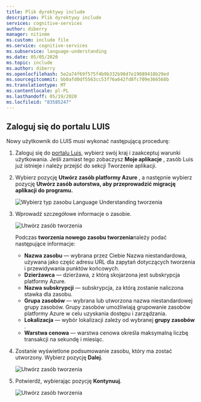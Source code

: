 ```yaml
---
title: Plik dyrektywy include
description: Plik dyrektywy include
services: cognitive-services
author: diberry
manager: nitinme
ms.custom: include file
ms.service: cognitive-services
ms.subservice: language-understanding
ms.date: 05/05/2020
ms.topic: include
ms.author: diberry
ms.openlocfilehash: 5e2a74f69f575f4b9b332b98d7e19089418b29ed
ms.sourcegitcommit: bb0afd0df5563cc53f76a642fd8fc709e366568b
ms.translationtype: MT
ms.contentlocale: pl-PL
ms.lasthandoff: 05/19/2020
ms.locfileid: "83585247"
---
```

## <a name="sign-in-to-luis-portal"></a>Zaloguj się do portalu LUIS

Nowy użytkownik do LUIS musi wykonać następującą procedurę:

1. Zaloguj się do [portalu Luis](https://www.luis.ai), wybierz swój kraj i zaakceptuj warunki użytkowania. Jeśli zamiast tego zobaczysz **Moje aplikacje** , zasób Luis już istnieje i należy przejść do sekcji Tworzenie aplikacji.

1. Wybierz pozycję **Utwórz zasób platformy Azure** , a następnie wybierz pozycję **Utwórz zasób autorstwa, aby przeprowadzić migrację aplikacji do programu.**

    ![Wybierz typ zasobu Language Understanding tworzenia](../media/luis-how-to-azure-subscription/sign-in-create-resource.png)

1. Wprowadź szczegółowe informacje o zasobie.

    ![Utwórz zasób tworzenia](../media/migrate-authoring-key/choose-authoring-resource-form.png)

    Podczas **tworzenia nowego zasobu tworzenia**należy podać następujące informacje:

    * **Nazwa zasobu** — wybrana przez Ciebie Nazwa niestandardowa, używana jako część adresu URL dla zapytań dotyczących tworzenia i przewidywania punktów końcowych.
    * **Dzierżawca** — dzierżawa, z którą skojarzona jest subskrypcja platformy Azure.
    * **Nazwa subskrypcji** — subskrypcja, za którą zostanie naliczona stawka dla zasobu.
    * **Grupa zasobów** — wybrana lub utworzona nazwa niestandardowej grupy zasobów. Grupy zasobów umożliwiają grupowanie zasobów platformy Azure w celu uzyskania dostępu i zarządzania.
    * **Lokalizacja** — wybór lokalizacji zależy od wybranej **grupy zasobów** .
    * **Warstwa cenowa** — warstwa cenowa określa maksymalną liczbę transakcji na sekundę i miesiąc.

1. Zostanie wyświetlone podsumowanie zasobu, który ma zostać utworzony. Wybierz pozycję **Dalej**.

    ![Utwórz zasób tworzenia](../media/sign-in/sign-in-confirm-key-selection.png)

1. Potwierdź, wybierając pozycję **Kontynuuj**.

    ![Utwórz zasób tworzenia](../media/sign-in/sign-in-confirm-continue.png)